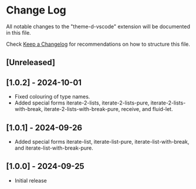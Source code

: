# Change Log

All notable changes to the "theme-d-vscode" extension will be documented in this file.

Check [Keep a Changelog](http://keepachangelog.com/) for recommendations on how to structure this file.

## [Unreleased]

## [1.0.2] - 2024-10-01

- Fixed colouring of type names.
- Added special forms iterate-2-lists, iterate-2-lists-pure,
  iterate-2-lists-with-break, iterate-2-lists-with-break-pure,
  receive, and fluid-let.

## [1.0.1] - 2024-09-26

- Added special forms iterate-list, iterate-list-pure, iterate-list-with-break,
  and iterate-list-with-break-pure.

## [1.0.0] - 2024-09-25

- Initial release


